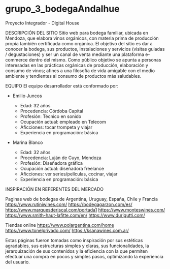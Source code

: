 # grupo_3_bodegaAndalhue
Proyecto Integrador - Digital House

DESCRIPCIÓN DEL SITIO
Sitio web para bodega familiar, ubicada en Mendoza, que elabora vinos orgánicos, con materia prima de producción propia también certificada como orgánica.
El objetivo del sitio es dar a conocer la bodega, sus productos, instalaciones y servicios (visitas guiadas / degustaciones) y ser un canal de venta mediante una plataforma e-commerce dentro del mismo.
Como público objetivo se apunta a personas interesadas en las prácticas orgánicas de producción, elaboración y consumo de vinos; afines a una filosofía de vida amigable con el medio ambiente y tendientes al consumo de productos más saludables.


EQUIPO
El equipo desarrollador está conformado por:
* Emilio Juncos
    - Edad: 32 años
    - Procedencia: Córdoba Capital
    - Profesión: Técnico en sonido
    - Ocupación actual: empleado en Telecom
    - Aficciones: tocar trompeta y viajar
    - Experiencia en programación: básica

* Marina Blanco
    - Edad: 32 años
    - Procedencia: Luján de Cuyo, Mendoza
    - Profesión: Diseñadora gráfica
    - Ocupación actual: diseñadora freelance
    - Aficciones: ver series/películas, cocinar, viajar
    - Experiencia en programación: básica



INSPIRACIÓN EN REFERENTES DEL MERCADO

Paginas web de bodegas de Argentina, Uruguay, España, Chile y Francia
https://www.rutiniwines.com/
https://bodegagarzon.com/es/
https://www.marquesderiscal.com/portada1
https://www.monteswines.com/
https://www.smith-haut-lafitte.com/en/
https://www.durigutti.com/

Tiendas online
https://www.polargentina.com/home
https://www.tonelprivado.com/
https://ksanawines.com.ar/

Estas páginas fueron tomadas como inspiración por sus estéticas agradables, sus estructuras simples y claras, sus funcionalidades, la jerarquización de sus contenidos y la eficiencia con la que permiten efectuar una compra en pocos y simples pasos, optimizando la experiencia del usuario.
